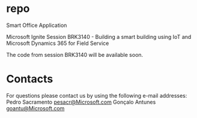 # repo
Smart Office Application

Microsoft Ignite Session
BRK3140 - Building a smart building using IoT and Microsoft Dynamics 365 for Field Service

The code from session BRK3140 will be available soon.

# Contacts
For questions please contact us by using the following e-mail addresses:
Pedro Sacramento pesacr@Microsoft.com
Gonçalo Antunes goantu@Microsoft.com
